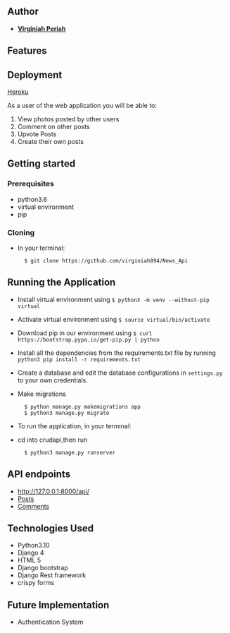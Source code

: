 ## Author


* [**Virginiah Periah**](https://github.com/virginiah894)

## Features
## Deployment
[Heroku](https://veerest.herokuapp.com/)

As a user of the web application you will be able to:

1. View photos posted by other users
2. Comment on other posts
3. Upvote Posts
4. Create their own posts



## Getting started
### Prerequisites
* python3.6
* virtual environment
* pip

### Cloning
* In your terminal:
        
        $ git clone https://github.com/virginiah894/News_Api
     

## Running the Application
* Install virtual environment using `$ python3 -m venv --without-pip virtual`
* Activate virtual environment using `$ source virtual/bin/activate`
* Download pip in our environment using `$ curl https://bootstrap.pypa.io/get-pip.py | python`
* Install all the dependencies from the requirements.txt file by running `python3 pip install -r requirements.txt`
* Create a database and edit the database configurations in `settings.py` to your own credentials.
* Make migrations

        $ python manage.py makemigrations app
        $ python3 manage.py migrate 

* To run the application, in your terminal:
* cd into crudapi,then run

        $ python3 manage.py runserver


## API endpoints
*  http://127.0.0.1:8000/api/
*  [Posts](http://127.0.0.1:8000/api/app/)
*  [Comments](http://127.0.0.1:8000/api/comments)
        
## Technologies Used
* Python3.10
* Django 4
* HTML 5
* Django bootstrap 
* Django Rest framework
* crispy forms


## Future Implementation
- Authentication System


